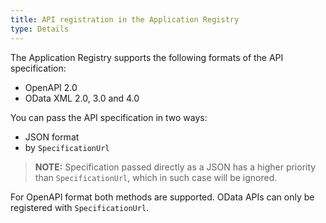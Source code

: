 ```yaml
---
title: API registration in the Application Registry
type: Details
---
```


The Application Registry supports the following formats of the API specification:
- OpenAPI 2.0
- OData XML 2.0, 3.0 and 4.0

You can pass the API specification in two ways:
- JSON format
- by `SpecificationUrl`

>**NOTE:** Specification passed directly as a JSON has a higher priority than `SpecificationUrl`, which in such case will be ignored.

For OpenAPI format both methods are supported.
OData APIs can only be registered with `SpecificationUrl`.
